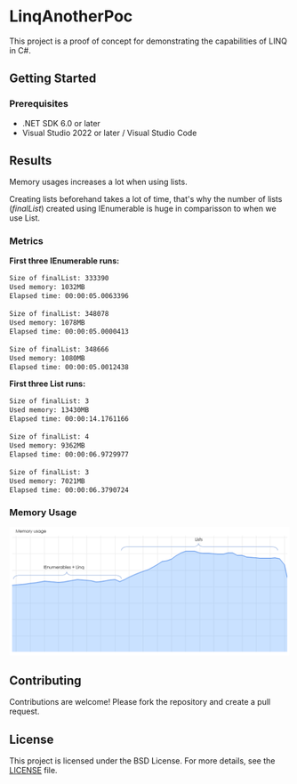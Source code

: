 # LinqAnotherPoc

This project is a proof of concept for demonstrating the capabilities of LINQ in C#.

## Getting Started

### Prerequisites

- .NET SDK 6.0 or later
- Visual Studio 2022 or later / Visual Studio Code

## Results
Memory usages increases a lot when using lists.

Creating lists beforehand takes a lot of  time, that's why the number of lists (*finalList*) created using IEnumerable is huge in comparisson to when we use List.

### Metrics
**First three IEnumerable runs:**

    Size of finalList: 333390
    Used memory: 1032MB
    Elapsed time: 00:00:05.0063396

    Size of finalList: 348078
    Used memory: 1078MB
    Elapsed time: 00:00:05.0000413

    Size of finalList: 348666
    Used memory: 1080MB
    Elapsed time: 00:00:05.0012438

**First three List runs:**

    Size of finalList: 3
    Used memory: 13430MB
    Elapsed time: 00:00:14.1761166
    
    Size of finalList: 4
    Used memory: 9362MB
    Elapsed time: 00:00:06.9729977
    
    Size of finalList: 3
    Used memory: 7021MB
    Elapsed time: 00:00:06.3790724

### Memory Usage

![Memory usage](https://github.com/fcnatra/LinqAnotherPoc/blob/main/images/Memory%20usage.png)

## Contributing

Contributions are welcome! Please fork the repository and create a pull request.

## License

This project is licensed under the BSD License. For more details, see the [LICENSE](LICENSE) file.

